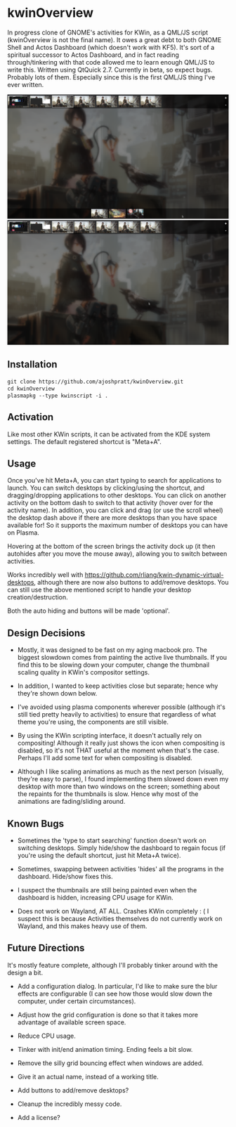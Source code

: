 kwinOverview
===============

In progress clone of GNOME's activities for KWin, as a QML/JS script (kwinOverview is not the final name).  It owes a great debt to both GNOME Shell and Actos Dashboard (which doesn't work with KF5).  It's sort of a spiritual successor to Actos Dashboard, and in fact reading through/tinkering with that code allowed me to learn enough QML/JS to write this.  Written using QtQuick 2.7.  Currently in beta, so expect bugs.  Probably lots of them.  Especially since this is the first QML/JS thing I've ever written.

![](kwinOverview.png)
![](kwinOverviewNew.png)

## Installation

  ```
  git clone https://github.com/ajoshpratt/kwinOverview.git
  cd kwinOverview
  plasmapkg --type kwinscript -i .
  ```
  
## Activation
  
Like most other KWin scripts, it can be activated from the KDE system settings.  The default registered shortcut is "Meta+A".

## Usage

Once you've hit Meta+A, you can start typing to search for applications to launch.  You can switch desktops by clicking/using the shortcut, and dragging/dropping applications to other desktops.  You can click on another activity on the bottom dash to switch to that activity (hover over for the activity name).  In addition, you can click and drag (or use the scroll wheel) the desktop dash above if there are more desktops than you have space available for!  So it supports the maximum number of desktops you can have on Plasma.

Hovering at the bottom of the screen brings the activity dock up (it then autohides after you move the mouse away), allowing you to switch between activities.

Works incredibly well with https://github.com/rliang/kwin-dynamic-virtual-desktops, although there are now also buttons to add/remove desktops.  You can still use the above mentioned script to handle your desktop creation/destruction.

Both the auto hiding and buttons will be made 'optional'.

## Design Decisions

* Mostly, it was designed to be fast on my aging macbook pro.  The biggest slowdown comes from painting the active live thumbnails.  If you find this to be slowing down your computer, change the thumbnail scaling quality in KWin's compositor settings.

* In addition, I wanted to keep activities close but separate; hence why they're shown down below.  

* I've avoided using plasma components wherever possible (although it's still tied pretty heavily to activities) to ensure that regardless of what theme you're using, the components are still visible.

* By using the KWin scripting interface, it doesn't actually rely on compositing!  Although it really just shows the icon when compositing is disabled, so it's not THAT useful at the moment when that's the case.  Perhaps I'll add some text for when compositing is disabled.

* Although I like scaling animations as much as the next person (visually, they're easy to parse), I found implementing them slowed down even my desktop with more than two windows on the screen; something about the repaints for the thumbnails is slow.  Hence why most of the animations are fading/sliding around.

## Known Bugs

* Sometimes the 'type to start searching' function doesn't work on switching desktops.  Simply hide/show the dashboard to regain focus (if you're using the default shortcut, just hit Meta+A twice).

* Sometimes, swapping between activities 'hides' all the programs in the dashboard.  Hide/show fixes this.

* I suspect the thumbnails are still being painted even when the dashboard is hidden, increasing CPU usage for KWin.

* Does not work on Wayland, AT ALL.  Crashes KWin completely : (  I suspect this is because Activities themselves do not currently work on Wayland, and this makes heavy use of them.

## Future Directions

It's mostly feature complete, although I'll probably tinker around with the design a bit.

* Add a configuration dialog.  In particular, I'd like to make sure the blur effects are configurable (I can see how those would slow down the computer, under certain circumstances).

* Adjust how the grid configuration is done so that it takes more advantage of available screen space.

* Reduce CPU usage.

* Tinker with init/end animation timing.  Ending feels a bit slow.

* Remove the silly grid bouncing effect when windows are added.

* Give it an actual name, instead of a working title.

* Add buttons to add/remove desktops?

* Cleanup the incredibly messy code.

* Add a license?
